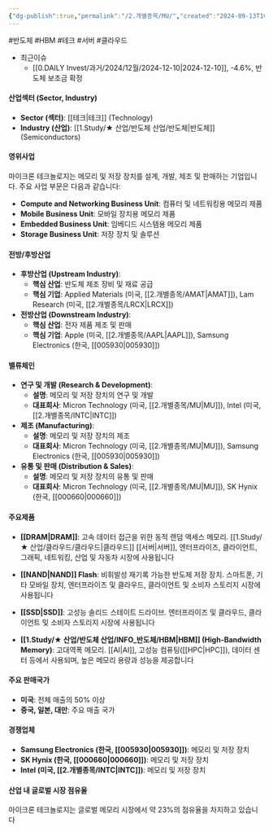 ```yaml
---
{"dg-publish":true,"permalink":"/2.개별종목/MU/","created":"2024-09-13T10:24:29.109+09:00","updated":"2025-06-03T20:06:00.273+09:00"}
---
```


#반도체 #HBM #테크 #서버 #클라우드 


- 최근이슈 
	- [[0.DAILY Invest/과거/2024/12월/2024-12-10\|2024-12-10]], -4.6%, 반도체 보조금 확정




#### 산업섹터 (Sector, Industry)

- **Sector (섹터)**: [[테크\|테크]] (Technology)
- **Industry (산업)**: [[1.Study/★ 산업/반도체 산업/반도체\|반도체]] (Semiconductors)

#### 영위사업

마이크론 테크놀로지는 메모리 및 저장 장치를 설계, 개발, 제조 및 판매하는 기업입니다. 주요 사업 부문은 다음과 같습니다:

- **Compute and Networking Business Unit**: 컴퓨터 및 네트워킹용 메모리 제품
- **Mobile Business Unit**: 모바일 장치용 메모리 제품
- **Embedded Business Unit**: 임베디드 시스템용 메모리 제품
- **Storage Business Unit**: 저장 장치 및 솔루션

#### 전방/후방산업

- **후방산업 (Upstream Industry)**:
    - **핵심 산업**: 반도체 제조 장비 및 재료 공급
    - **핵심 기업**: Applied Materials (미국, [[2.개별종목/AMAT\|AMAT]]), Lam Research (미국, [[2.개별종목/LRCX\|LRCX]])
- **전방산업 (Downstream Industry)**:
    - **핵심 산업**: 전자 제품 제조 및 판매
    - **핵심 기업**: Apple (미국, [[2.개별종목/AAPL\|AAPL]]), Samsung Electronics (한국, [[005930\|005930]])

#### 밸류체인

- **연구 및 개발 (Research & Development)**:
    - **설명**: 메모리 및 저장 장치의 연구 및 개발
    - **대표회사**: Micron Technology (미국, [[2.개별종목/MU\|MU]]), Intel (미국, [[2.개별종목/INTC\|INTC]])
- **제조 (Manufacturing)**:
    - **설명**: 메모리 및 저장 장치의 제조
    - **대표회사**: Micron Technology (미국, [[2.개별종목/MU\|MU]]), Samsung Electronics (한국, [[005930\|005930]])
- **유통 및 판매 (Distribution & Sales)**:
    - **설명**: 메모리 및 저장 장치의 유통 및 판매
    - **대표회사**: Micron Technology (미국, [[2.개별종목/MU\|MU]]), SK Hynix (한국, [[000660\|000660]])

#### 주요제품

- **[[DRAM\|DRAM]]**: 고속 데이터 접근을 위한 동적 랜덤 액세스 메모리. [[1.Study/★ 산업/클라우드/클라우드\|클라우드]] [[서버\|서버]], 엔터프라이즈, 클라이언트, 그래픽, 네트워킹, 산업 및 자동차 시장에 사용됩니다

- **[[NAND\|NAND]] Flash**: 비휘발성 재기록 가능한 반도체 저장 장치. 스마트폰, 기타 모바일 장치, 엔터프라이즈 및 클라우드, 클라이언트 및 소비자 스토리지 시장에 사용됩니다

- **[[SSD\|SSD]]**: 고성능 솔리드 스테이트 드라이브. 엔터프라이즈 및 클라우드, 클라이언트 및 소비자 스토리지 시장에 사용됩니다

- **[[1.Study/★ 산업/반도체 산업/INFO_반도체/HBM\|HBM]] (High-Bandwidth Memory)**: 고대역폭 메모리. [[AI\|AI]], 고성능 컴퓨팅([[HPC\|HPC]]), 데이터 센터 등에서 사용되며, 높은 메모리 용량과 성능을 제공합니다

#### 주요 판매국가

- **미국**: 전체 매출의 50% 이상
- **중국, 일본, 대만**: 주요 매출 국가

#### 경쟁업체

- **Samsung Electronics (한국, [[005930\|005930]])**: 메모리 및 저장 장치
- **SK Hynix (한국, [[000660\|000660]])**: 메모리 및 저장 장치
- **Intel (미국, [[2.개별종목/INTC\|INTC]])**: 메모리 및 저장 장치

#### 산업 내 글로벌 시장 점유율

마이크론 테크놀로지는 글로벌 메모리 시장에서 약 23%의 점유율을 차지하고 있습니다
